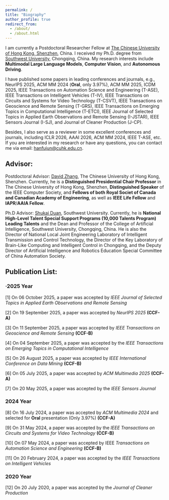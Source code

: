 ```yaml
---
permalink: /
title: "Biography"
author_profile: true
redirect_from: 
  - /about/
  - /about.html
---
```


I am currently a Postdoctoral Researcher Fellow at [The Chinese University of Hong Kong, Shenzhen](https://www.cuhk.edu.cn/zh-hans), China. I received my Ph.D. degree from [Southwest University](https://www.swu.edu.cn/), Chongqing, China. My research interests include **Multimodal Large Language Models**, **Computer Vision**, and **Autonomous Driving**. 

I have published some papers in leading conferences and journals, e.g., NeurIPS 2025, ACM MM 2024 (**Oral**, only 3.97%), ACM MM 2025, ICDM 2025, IEEE Transactions on Automation Science and Engineering (T-ASE), IEEE Transactions on Intelligent Vehicles (T-IV), IEEE Transactions on Circuits and Systems for Video Technology (T-CSVT), IEEE Transactions on Geoscience and Remote Sensing (T-GRS), IEEE Transactions on Emerging Topics in Computational Intelligence (T-ETCI), IEEE Journal of Selected Topics in Applied Earth Observations and Remote Sensing (I-JSTAR), IEEE Sensors Journal (I-SJ), and Journal of Cleaner Production (J-CP). 

Besides, I also serve as a reviewer in some excellent conferences and journals, including ICLR 2026, AAAI 2026, ACM MM 2024, IEEE T-ASE, etc. If you are interested in my research or have any questions, you can contact me via email: [hanfujun@cuhk.edu.cn](hanfujun@cuhk.edu.cn).

## Advisor:

Postdoctoral Advisor: [David Zhang](https://scholar.google.com/citations?user=IOagLnEAAAAJ&hl=en), The Chinese University of Hong Kong, Shenzhen. Currently, he is a **Distinguished Presidential Chair Professor** in The Chinese University of Hong Kong, Shenzhen, **Distinguished Speaker** of the IEEE Computer Society, and **Fellows of both Royal Societ of Canada and Canadian Academy of Engineering**, as well as **IEEE Life Fellow** and **IAPR**/**AAIA Fellow**.

Ph.D Advisor: [Shukai Duan](https://scholar.google.com/citations?user=c_zpF_kAAAAJ&hl=zh-CN), Southwest University. Currently, he is **National High-Level Talent Special Support Programs (10,000 Talents Program) Leading Talents** and the Dean and Professor of the College of Artificial Intelligence, Southwest University, Chongqing, China. He is also the Director of National Local Joint Engineering Laboratory of Intelligent Transmission and Control Technology, the Director of the Key Laboratory of Brain-Like Computing and Intelligent Control in Chongqing, and the Deputy Director of Artificial Intelligence and Robotics Education Special Committee of China Automation Society.

## Publication List:

### ·2025 Year

[1] On 06 October 2025, a paper was accepted by *IEEE Journal of Selected Topics in Applied Earth Observations and Remote Sensing*

[2] On 19 September 2025, a paper was accepted by *NeurIPS 2025* **(CCF-A)**

[3] On 11 September 2025, a paper was accepted by *IEEE Transactions on Geoscience and Remote Sensing* **(CCF-B)**

[4] On 04 September 2025, a paper was accepted by the *IEEE Transactions on Emerging Topics in Computational Intelligence*

[5] On 26 August 2025, a paper was accepted by *IEEE International Conference on Data Mining* **(CCF-B)**

[6] On 05 July 2025, a paper was accepted by *ACM Multimedia 2025* **(CCF-A)**

[7] On 20 May 2025, a paper was accepted by the *IEEE Sensors Journal*

### 2024 Year

[8] On 16 July 2024, a paper was accepted by *ACM Multimedia 2024* and selected for **Oral** presentation (Only 3.97%) **(CCF-A)**

[9] On 31 May 2024, a paper was accepted by the *IEEE Transactions on Circuits and Systems for Video Technology* **(CCF-B)**

[10] On 07 May 2024, a paper was accepted by IEEE *Transactions on Automation Science and Engineering* **(CCF-B)**

[11] On 20 February 2024, a paper was accepted by the *IEEE Transactions on Intelligent Vehicles*

### 2020 Year

[12] On 20 July 2020, a paper was accepted by the *Journal of Cleaner Production*

